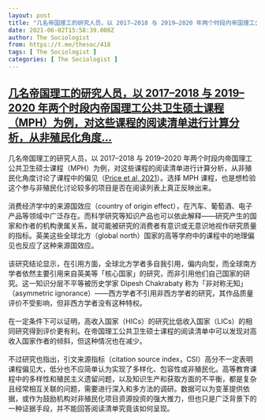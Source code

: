 ```yaml
---
layout: post
title: "几名帝国理工的研究人员，以 2017–2018 与 2019–2020 年两个时段内帝国理工公共卫生硕士课程（MPH）为例，对这些课程的阅读清单进行计算分析，从非殖民化角度"
date: 2021-06-02T15:58:39.000Z
author: The Sociologist
from: https://t.me/thesoc/418
tags: [ The Sociologist ]
categories: [ The Sociologist ]
---
```

<!--1622649519000-->
[几名帝国理工的研究人员，以 2017–2018 与 2019–2020 年两个时段内帝国理工公共卫生硕士课程（MPH）为例，对这些课程的阅读清单进行计算分析，从非殖民化角度...](https://t.me/thesoc/418)
------

<div>
<p>几名帝国理工的研究人员，以 2017–2018 与 2019–2020 年两个时段内帝国理工公共卫生硕士课程（MPH）为例，对这些课程的阅读清单进行计算分析，从非殖民化角度讨论了课程中的偏见（<a href="https://t.me/thesoclib/146" target="_blank" rel="noopener" onclick="return confirm('Open this link?\n\n'+this.href);">Price et al, 2021</a>）。选择 MPH 课程，也是想检验这个参与非殖民化讨论较多的项目是否在阅读列表上真正反映出来。<br><br>消费经济学中的来源国效应（country of origin effect），在汽车、葡萄酒、电子产品等领域中广泛存在。而科学研究等知识产品也可以依此解释——研究产生的国家和作者的机构隶属关系，就可能被研究的消费者有意识或无意识地视作研究质量的指标。英美这些全球北方（global north）国家的高等学府中的课程中的地理偏见也反应了这种来源国效应。<br> <br>该研究结论显示，在引用方面，全球北方学者多自我引用，偏内向型，而全球南方学者依然主要引用来自英美等「核心国家」的研究，而非引用他们自己国家的研究。这一知识分层不平等被历史学家 Dipesh Chakrabaty 称为「非对称无知」（asymmetric ignorance）——西方学者不引用非西方学者的研究，其作品质量评价不受影响，但非西方学者没有这种特权。<br><br>在一定条件下可以证明，高收入国家（HICs）的研究比低收入国家（LICs）的相同研究得到评价更有利。在帝国理工公共卫生硕士课程的阅读清单中可以发现对高收入国家作者的倾斜，但这种情况也在减少。<br><br>不过研究也指出，引文来源指标（citation source index，CSI）高分不一定表明课程偏见大，低分也不应简单认为实现了多样化、包容性或非殖民化。高等教育课程中的多样性和殖民主义遗留问题，以及知识生产和获取方面的不平衡，都是复杂且经常相互关联的问题，需要进行深入和多方法的调研。数据可以为变革提供依据，或作为鼓励机构对非殖民化项目资源投资的强大推力，但也只是广泛背景下的一种证据手段，并不能回答阅读清单究竟该如何呈现。</p>
</div>
